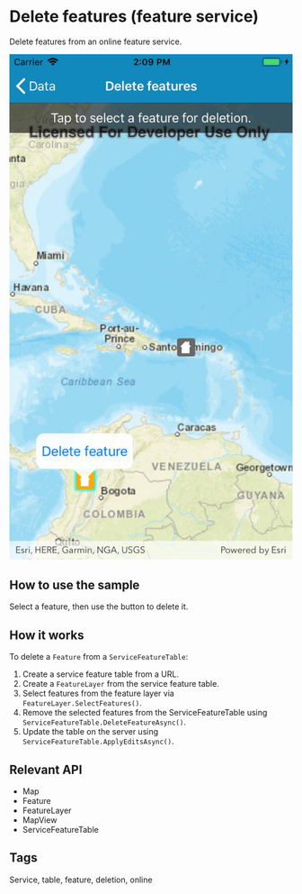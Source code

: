 # Delete features (feature service)

Delete features from an online feature service.

![Screenshot](DeleteFeatures.jpg)

## How to use the sample

Select a feature, then use the button to delete it.

## How it works

To delete a `Feature` from a `ServiceFeatureTable`:

1. Create a service feature table from a URL.
2. Create a `FeatureLayer` from the service feature table.
3. Select features from the feature layer via `FeatureLayer.SelectFeatures()`.
4. Remove the selected features from the ServiceFeatureTable using `ServiceFeatureTable.DeleteFeatureAsync()`.
5. Update the table on the server using `ServiceFeatureTable.ApplyEditsAsync()`.

## Relevant API

* Map
* Feature
* FeatureLayer
* MapView
* ServiceFeatureTable

## Tags

Service, table, feature, deletion, online